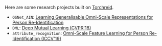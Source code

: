 Here are some research projects built on [Torchreid](https://arxiv.org/abs/1910.10093).

+ `OSNet_AIN`: [Learning Generalisable Omni-Scale Representations for Person Re-Identification](https://arxiv.org/abs/1910.06827)
+ `DML`: [Deep Mutual Learning (CVPR'18)](https://arxiv.org/abs/1706.00384)
+ `attribute_recognition`: [Omni-Scale Feature Learning for Person Re-Identification (ICCV'19)](https://arxiv.org/abs/1905.00953)